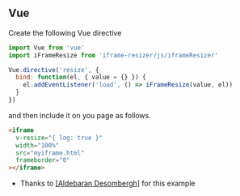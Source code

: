 ## Vue

Create the following Vue directive

```js
import Vue from 'vue'
import iFrameResize from 'iframe-resizer/js/iframeResizer'

Vue.directive('resize', {
  bind: function(el, { value = {} }) {
    el.addEventListener('load', () => iFrameResize(value, el))
  }
})
```

and then include it on you page as follows.

```html
<iframe
  v-resize="{ log: true }"
  width="100%"
  src="myiframe.html"
  frameborder="0"
></iframe>
```

- Thanks to [[Aldebaran Desombergh]](https://github.com/davidjbradshaw/iframe-resizer/issues/513#issuecomment-538333854) for this example
